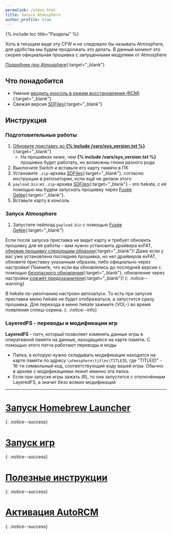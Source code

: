 ```yaml
---
permalink: /atmos.html
title: Запуск Atmosphere
author_profile: true
---
```

{% include toc title="Разделы" %}

Хоть в текущем виде эту CFW и не следовало бы называть Atmosphere, для удобства мы будем продолжать это делать. В данный момент это скорее официальная прошивка с запущенными модулями от Atmosphere

[Подробнее про Atmosphere](launch-cfw#atmosphere){:target="_blank"}

## Что понадобится 

* Умение [вводить консоль в режим восстановления (RCM)](fusee-gelee#%D1%87%D0%B0%D1%81%D1%82%D1%8C-i---%D0%B2%D1%85%D0%BE%D0%B4-%D0%B2-rcm){:target="_blank"}
* Свежая версия [SDFiles](https://github.com/rashevskyv/switch/releases/latest){:target="_blank"}

## Инструкция

### Подготовительные работы 

1. [Обновите приставку до **{% include /vars/sys_version.txt %}**](update-to-latest){:target="_blank"}
	* На прошивках ниже, чем **{% include /vars/sys_version.txt %}** прошивка будет работать, но возможны глюки разного рода
1. Выключите Switch и вставьте его карту памяти в ПК 
1. Установите `.zip`-архива [SDFiles](https://github.com/rashevskyv/switch/releases/latest){:target="_blank"}, согласно инструкции в репозитории, если ещё не делали этого
1. `payload.bin` из `.zip`-архива [SDFiles](https://github.com/rashevskyv/switch/releases/latest){:target="_blank"} - это hekate, с её помощью мы будем запускать прошивку через [Fusée Gelée](fusee-gelee){:target="_blank"}. 
1. Вставьте карту в консоль

### Запуск Atmosphere

1. Запустите пейлоад `payload.bin` с помощью [Fusée Gelée](fusee-gelee){:target="_blank"}

Если после запуска приставка не видит карту и требует обновить прошивку для её работы - вам нужно установить драйвера exFAT, [обновив прошивку следующим образом](update-to-latest){:target="_blank"}! Даже если у вас уже установлена последняя прошивка, но нет драйверов exFAT, обновите приставку указанным образом, либо официально через настройки! Помните, что если вы обновлялись до последней версии с помощью [безопасного обновления](update-to-latest){:target="_blank"}, обновление через настройки [сожжёт предохранители](update-to-latest#теоретическая-часть){:target="_blank"}! 
{: .notice--warning}

В hekate по-умолчанию настроен автозапуск. То есть при запуске приставки меню hekate не будет отображаться, а запустится сразу прошивка. Для перехода в меню hekate зажмите (VOL-) во время появления сплеш-скрина.
{: .notice--info}

### LayeredFS - переводы и модификации игр

**LayeredFS** - патч, который позволяет изменять данные игры в оперативной памяти на данные, находящиеся на карте памяти. С помощью этого патча работают переводы и моды

* Папка, в которую нужно складывать модификации находится на карте памяти по адресу `\atmosphere\titles\TITLEID`, где "TITLEID" - 16-ти символьный код, соответствующий коду вашей игры. Обычно в архиве с модификациями лежит именно эта папка. 
* Если при запуске игры зажать (R), то она запустится с отключённым LayeredFS, а значит безо всяких модификаций

___

# [Запуск Homebrew Launcher](launch-hbl)
{: .notice--success}
# [Запуск игр](games)
{: .notice--success}
# [Полезные инструкции](addons)
{: .notice--success}
# [Активация AutoRCM](autorcm)
{: .notice--success}